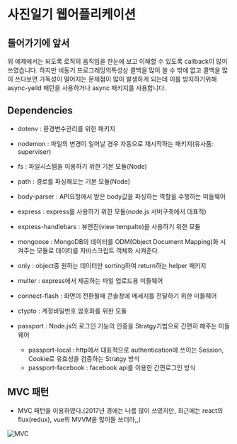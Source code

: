# 사진일기 웹어플리케이션


## 들어가기에 앞서
위 예제에서는 되도록 로직의 움직임을 한눈에 보고 이해할 수 있도록 callback이 많이 쓰였습니다. 하지만 비동기 프로그래밍의특성상 콜백을 많이 쓸 수 밖에 없고 콜백을 많이 쓰다보면 가독성이 떨어지는 문제점이 많이 발생하게 되는데 이를 방지하기위해 async-yeild 패턴을 사용하거나 async 패키지를 사용합니다.


## Dependencies
- dotenv : 환경변수관리를 위한 패키지
- nodemon : 파일의 변경이 일어날 경우 자동으로 재시작하는 패키지(유사품: superviser)

- fs : 파일시스템을 이용하기 위한 기본 모듈(Node)
- path : 경로를 파싱해오는 기본 모듈(Node)
- body-parser : API요청에서 받은 body값을 파싱하는 역할을 수행하는 미들웨어
- express : express를 사용하기 위한 모듈(node.js 서버구축에서 대표적)
- express-handlebars : 뷰엔진(view tempalte)을 사용하기 위한 모듈

- mongoose : MongoDB의 데이터를 ODM(Object Document Mapping)화 시켜주는 모듈로 데이터를 자바스크립트 객체화 시켜준다.
- only : object중 원하는 데이터만 sorting하여 return하는 helper 패키지
- multer : express에서 제공하는 파일 업로드용 미들웨어

- connect-flash : 화면이 전환될때 콘솔창에 메세지를 전달하기 위한 미들웨어
- ctypto : 계정비밀번호 암호화를 위한 모듈
- passport : Node.js의 로그인 기능의 인증을 Stratgy기법으로 간편히 해주는 미들웨어
  - passport-local : http에서 대표적으로 authentication에 쓰이는 Session, Cookie로 유효성을 검증하는 Stratgy 방식 
  - passport-facebook : facebook api를 이용한 간편로그인 방식

## MVC 패턴
- MVC 패턴을 이용하였다.(2017년 경에는 나름 많이 쓰였지만, 최근에는 react의 flux(redux), vue의 MVVM을 많이들 쓰더라,,)
<img src="https://mblogthumb-phinf.pstatic.net/MjAxNzAzMjVfMjIg/MDAxNDkwNDM4ODMzNjI2.nzDNB5K0LuyP4joE2C4rIbL5Ue2F3at7wiI6ZpuTJN0g.WZ6V-WHZygLYW2WSdzcs7uAiAWgAJe3_H0XdkYKkutkg.PNG.jhc9639/1262.png?type=w800" alt="MVC"/>












